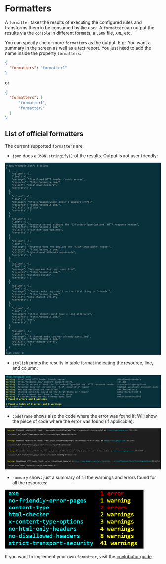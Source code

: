 # Formatters

A `formatter` takes the results of executing the configured rules and
transforms them to be consumed by the user. A `formatter` can output
the results via the `console` in different formats, a `JSON` file,
`XML`, etc.

You can specify one or more `formatter`s as the output. E.g.: You want
a summary in the screen as well as a text report. You just need to
add the name inside the property `formatters`:

```json
{
  "formatters": "formatter1"
}
```

or

```json
{
  "formatters": [
      "formatter1",
      "formatter2"
  ]
}
```

## List of official formatters

The current supported `formatter`s are:

* `json` does a `JSON.stringify()` of the results. Output
  is not user friendly:

![Example output for the json formatter](./images/json-output.png)

* `stylish` prints the results in table format indicating the resource,
  line, and column:

![Example output for the stylish formatter](./images/stylish-output.png)

* `codeframe` shows also the code where the error was found if: Will
  show the piece of code where the error was found (if applicable):

![Example output for the codeframe formatter](./images/codeframe.png)

* `summary` shows just a summary of all the warnings and errors found
  for all the resources:

![Example output for the summary formatter](./images/summary-output.png)

If you want to implement your own `formatter`, visit the [contributor
guide][contributor guide]

<!-- Link labels: -->

[contributor guide]: ../../contributor-guide/formatters
